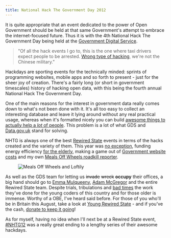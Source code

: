 ```yaml
---
title: National Hack The Government Day 2012
---
```

It is quite appropriate that an event dedicated to the power of Open Government should be held at that same Government's attempt to embrace the internet-focused future. Thus it is with the 4th National Hack The Government Day being held at the [Government Digital Service](https://www.gov.uk).
<!--more-->

> "Of all the hack events I go to, this is the one where taxi drivers expect people to be arrested. [Wrong type of hacking](http://paulgraham.com/gba.html), we're not the Chinese military."

Hackdays are sporting events for the technically minded: sprints of programming websites, mobile apps and so forth to present - just for the sheer joy of creation. There's a fairly long (or short in government timescales) history of hacking open data, with this being the fourth annual National Hack The Government Day.

One of the main reasons for the interest in government data really comes down to what's not been done with it. It's all too easy to collect an interesting database and leave it lying around without any real practical usage, whereas when it's formatted nicely you can build [awesome things to actually help a *lot* of people](http://trains.im). This problem is a lot of what GDS and [Data.gov.uk](http://data.gov.uk) stand for solving.

NHTG is always one of the best [Rewired State](http://rewiredstate.org) events in terms of the hacks created and the variety of them. This year was [no exception](http://hacks.rewiredstate.org/events/nhtg12), funding energy efficiency [for the elderly](http://loftify.com), making a game out of [Government website costs](http://play-your-cards-right.herokuapp.com) and my own [Meals Off Wheels roadkill reporter](https://github.com/46Bit/mealsoffwheels).

<figure>
  <div class="enclosure">
	  <img alt="Meals Off Wheels and Loftily" src="/assets/img/blog/2012/meals-off-wheels-loftily.jpg" />
	</div>
</figure>

As well as the GDS team for letting us <s>invade</s> <s>wreck</s> **occupy** their offices, a big hand should go to [Emma Mulqueeny](http://mulqueeny.wordpress.com), [Adam McGregor](https://twitter.com/adamamyl) and the entire Rewired State team. Despite trials, tribulations and [bad times](http://www.kernelmag.com/yiannopoulos/798/so-the-guardians-pro-developer-is-it/) the work they've done for the young coders of this country and for those older is immense. Worthy of a OBE, I've heard said before. For those of you who'll be in Britain this August, take a look at [Young Rewired State](http://youngrewiredstate.org/) - and if you've the cash, [donate to keep it going](http://www.peoplefund.it/young-rewired-state/)!

As for myself, having no idea when I'll next be at a Rewired State event, [#NHTG12](https://twitter.com/search/nhtg12) was a really great ending to a lengthy series of their awesome hackdays.
